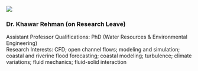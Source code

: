 [![](https://giki.edu.pk/wp-content/uploads/2019/11/Khawar.jpg)](https://giki.edu.pk/wp-content/uploads/2019/11/Khawar.jpg)
### Dr. Khawar Rehman (on Research Leave)
Assistant Professor
Qualifications: PhD (Water Resources & Environmental Engineering)  
Research Interests: CFD; open channel flows; modeling and simulation; coastal and riverine flood forecasting; coastal modeling; turbulence; climate variations; fluid mechanics; fluid-solid interaction
